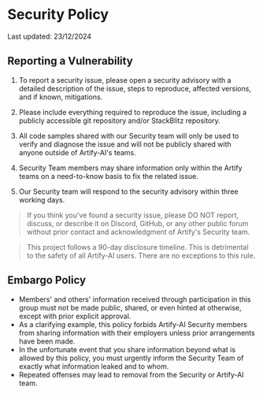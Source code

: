 # Security Policy

Last updated: 23/12/2024

## Reporting a Vulnerability

1. To report a security issue, please open a security advisory with a detailed description of the issue, steps to reproduce, affected versions, and if known, mitigations.

2. Please include everything required to reproduce the issue, including a publicly accessible git repository and/or StackBlitz repository.

3. All code samples shared with our Security team will only be used to verify and diagnose the issue and will not be publicly shared with anyone outside of Artify-AI's teams.

4. Security Team members may share information only within the Artify teams on a need-to-know basis to fix the related issue.

5. Our Security team will respond to the security advisory within three working days.

> If you think you've found a security issue, please DO NOT report, discuss, or describe it on Discord, GitHub, or any other public forum without prior contact and acknowledgment of Artify's Security team.

> This project follows a 90-day disclosure timeline. This is detrimental to the safety of all Artify-AI users. There are no exceptions to this rule.

## Embargo Policy

- Members' and others' information received through participation in this group must not be made public, shared, or even hinted at otherwise, except with prior explicit approval.
- As a clarifying example, this policy forbids Artify-AI Security members from sharing information with their employers unless prior arrangements have been made.
- In the unfortunate event that you share information beyond what is allowed by this policy, you must urgently inform the Security Team of exactly what information leaked and to whom.
- Repeated offenses may lead to removal from the Security or Artify-AI team.